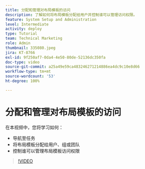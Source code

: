 ```yaml
---
title: 分配和管理对布局模板的访问
description: 了解如何将布局模板分配给用户并控制谁可以管理访问权限。
feature: System Setup and Administration
level: Intermediate
activity: deploy
type: Tutorial
team: Technical Marketing
role: Admin
thumbnail: 335080.jpeg
jira: KT-8766
exl-id: 9f250af7-0da4-4e50-80de-52136dc350fa
doc-type: video
source-git-commit: a25a49e59ca483246271214886ea4dc9c10e8d66
workflow-type: tm+mt
source-wordcount: '53'
ht-degree: 100%

---
```


# 分配和管理对布局模板的访问

在本视频中，您将学习如何：

* 导航至任务
* 将布局模板分配给用户、组或团队
* 控制谁可以管理布局模板访问权限

>[!VIDEO](https://video.tv.adobe.com/v/335080/?quality=12&learn=on)
